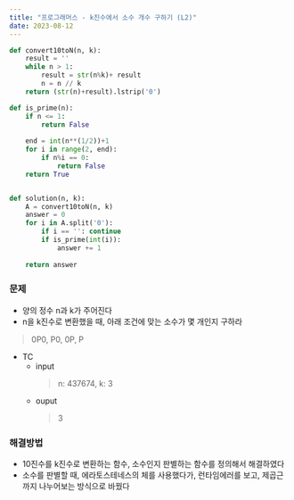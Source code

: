 ```yaml
---
title: "프로그래머스 - k진수에서 소수 개수 구하기 (L2)"
date: 2023-08-12
---
```


```python
def convert10toN(n, k):
    result = ''
    while n > 1:
        result = str(n%k)+ result
        n = n // k
    return (str(n)+result).lstrip('0')

def is_prime(n):
    if n <= 1:
        return False
    
    end = int(n**(1/2))+1
    for i in range(2, end):
        if n%i == 0:
            return False
    return True


def solution(n, k):
    A = convert10toN(n, k)
    answer = 0
    for i in A.split('0'):
        if i == '': continue
        if is_prime(int(i)):
            answer += 1
    
    return answer
```

### 문제

- 양의 정수 n과 k가 주어진다
- n을 k진수로 변환했을 때, 아래 조건에 맞는 소수가 몇 개인지 구하라
> 0P0, P0, 0P, P 
- TC
  - input
    > n: 437674, k: 3
  - ouput
    > 3

### 해결방법

- 10진수를 k진수로 변환하는 함수, 소수인지 판별하는 함수를 정의해서 해결하였다
- 소수를 판별할 때, 에라토스테네스의 체를 사용했다가, 런타임에러를 보고, 제곱근까지 나누어보는 방식으로 바꿨다